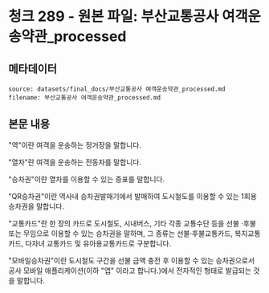 # 청크 289 - 원본 파일: 부산교통공사 여객운송약관_processed

## 메타데이터

```
source: datasets/final_docs/부산교통공사 여객운송약관_processed.md
filename: 부산교통공사 여객운송약관_processed.md
```

## 본문 내용

"역"이란 여객을 운송하는 정거장을 말합니다.

"열차"란 여객을 운송하는 전동차를 말합니다.

"승차권"이란 열차를 이용할 수 있는 증표를 말합니다.

"QR승차권"이란 역사내 승차권발매기에서 발매하여 도시철도를 이용할 수 있는 1회용 승차권을 말합니다.

"교통카드"란 한 장의 카드로 도시철도, 시내버스, 기타 각종 교통수단 등을 선불 ·후불 또는 무임으로 이용할 수 있는 승차권을 말하며, 그 종류는 선불·후불교통카드, 복지교통카드, 다자녀 교통카드 및 유아용교통카드로 구분합니다.

"모바일승차권"이란 도시철도 구간을 선불 금액 충전 후 이용할 수 있는 승차권으로서 공사 모바일 애플리케이션(이하 "앱" 이라고 합니다.)에서 전자적인 형태로 발급되는 것을 말합니다.
